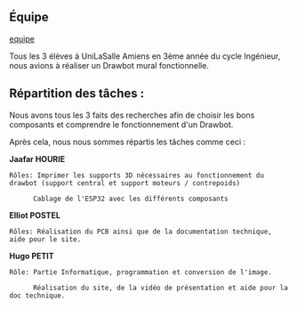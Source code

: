 ## Équipe 

[equipe](images/equipe(4).png)


Tous les 3 élèves à UniLaSalle Amiens en 3ème année du cycle Ingénieur, nous avions à réaliser un Drawbot mural fonctionnelle.


## Répartition des tâches :


Nous avons tous les 3 faits des recherches afin de choisir les bons composants et comprendre le fonctionnement d'un Drawbot.

Après cela, nous nous sommes répartis les tâches comme ceci :


**Jaafar HOURIE**


    Rôles: Imprimer les supports 3D nécessaires au fonctionnement du drawbot (support central et support moteurs / contrepoids)
    
          Cablage de l'ESP32 avec les différents composants


**Elliot POSTEL**

    
    Rôles: Réalisation du PCB ainsi que de la documentation technique, aide pour le site.

  
**Hugo PETIT**


    Rôle: Partie Informatique, programmation et conversion de l'image.

          Réalisation du site, de la vidéo de présentation et aide pour la doc technique.
